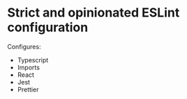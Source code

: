 # Strict and opinionated ESLint configuration

Configures:

- Typescript
- Imports
- React
- Jest
- Prettier
